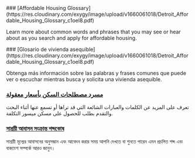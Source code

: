 <RenderIf language="default">
### [Affordable Housing Glossary](https://res.cloudinary.com/exygy/image/upload/v1660061018/Detroit_Affordable_Housing_Glossary_c1oel8.pdf)

Learn more about common words and phrases that you may see or hear about as you search and apply for affordable housing.

</RenderIf>

<RenderIf language="es">
### [Glosario de vivienda asequible](https://res.cloudinary.com/exygy/image/upload/v1660061018/Detroit_Affordable_Housing_Glossary_c1oel8.pdf)

Obtenga más información sobre las palabras y frases comunes que puede ver o escuchar mientras busca y solicita una vivienda asequible.

</RenderIf><RenderIf language="ar">
### [مسرد مصطلحات السكن بأسعار معقولة](https://res.cloudinary.com/exygy/image/upload/v1660061018/Detroit_Affordable_Housing_Glossary_c1oel8.pdf)

تعرف على المزيد عن الكلمات والعبارات الشائعة التي قد تراها أو تسمع عنها أثناء البحث والتقدم بطلب للحصول على مسكن ميسور التكلفة.

</RenderIf><RenderIf language="bn">
### [সাশ্রয়ী আবাসন সংক্রান্ত শব্দকোষ](https://res.cloudinary.com/exygy/image/upload/v1660061018/Detroit_Affordable_Housing_Glossary_c1oel8.pdf)

সাশ্রয়ী মূল্যের আবাসনের অনুসন্ধান এবং আবেদন করার সময় আপনি দেখতে বা শুনতে পারেন এমন প্রচলিত শব্দ এবং বাক্যাংশ সম্পর্কে আরও জানুন।

</RenderIf>
